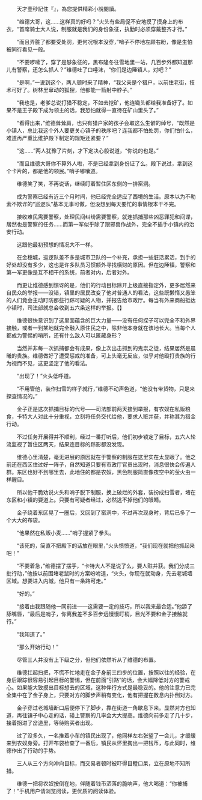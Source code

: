 　　天才壹秒記住『』，為您提供精彩小說閱讀。

　　“维德大哥，这……这样真的好吗？”火头有些局促不安地摸了摸身上的布衣，“首席骑士大人说，制服就是我们的身份象征，执勤时必须穿戴整齐才行。”

　　“而且弄脏了都要受处罚，更何况根本没穿，”哨子不停地左顾右盼，像是生怕被同行看见一般。

　　“不要啰嗦了，穿了是够象征的，黑布隆冬往雪地里一站，几百步外都知道那儿有警察，还怎么抓人？”维德吐了口唾沫，“你们是边陲镇人，对吧？”

　　“是啊，”一说到这个，两人顿时来了精神，“我父亲是个猎户，以前住老街，技术可好了。树林里窜动的狐狸，他都能一箭射中脖子。”

　　“我也是，老爹总说打猎不稳定，不如去挖矿，他连锄头都给我准备好了。如果不是王子殿下成为领主的话，我恐怕就得一直待在矿山里头了。”

　　“看得出来，”维德耸耸肩，也只有猎户家的孩子会取这么生僻的绰号，“既然是小镇人，总比我这个外人要更关心镇子的秩序吧？连我都不怕处罚，你们怕什么，难道再严重比维护殿下制定的规矩还紧要？”

　　“这……”两人犹豫了片刻，才下定决心般说道，“你说的也是。”

　　“而且维德大哥你不算外人啦，不是已经拿到身份证了么。殿下说过，拿到这个卡片的，都是他的领民。”哨子嘟囔道。

　　维德笑了笑，不再说话，继续盯着暂住区东侧的一排窑洞。

　　成为警察已经有近三个月时间，他已经完全适应了西境的生活。原本以为不勒索不欺诈的“巡逻队”基本无事可做，但没想到每天要忙的事情根本干不完。

　　接收难民需要警察，处理民间纠纷需要警察，就连抓捕那些凶恶罪犯和间谍，居然也是警察的任务……而第一军似乎除了跟邪兽作战外，完全不插手小镇内的治安行动。

　　这跟他最初预想的情况大不一样。

　　在金穗城，巡逻队差不多是城市卫队的一个补充，承担一些脏活累活，到手的好处却没有多少，这也是许多队员习惯额外寻找横财的原因。但在边陲镇，警察和第一军更像是互不相干的系统，前者对内，后者对外。

　　而更让维德感到惊讶的是，他们的行动目标除开上级直接指定外，更多居然来自民众的举报——没错，镇里的居民改变了他对普通人的看法，这些既懒惰又愚笨的人们竟会主动盯防那些行踪可疑的人物，并报告给市政厅。每当有外来商船抵达小镇时，司法部就总会收到五六条这样的举报。【】

　　维德很快意识到了这里面蕴含的巨大力量——没有任何探子可以完全不和外界接触，或者一到某地就完全融入原住民之中，除非他本身就在该地长大。当每个人都成为警惕的哨所，还有什么敌人可以匿藏身形？

　　当然并非每一次抓捕都会有成果，像上次出击抓到的鬼祟之徒，结果居然是晨曦的贵族。维德做好了遭受惩戒的准备，可上头毫无反应，似乎对他殴打贵族的行为视而不见，这更坚定了他的看法。

　　“出现了！”火头低呼道。

　　“不用管他，装作扫雪的样子就行，”维德不动声色道，“他没有带货物，只是来探查情况的。”

　　金子正是这次抓捕目标的代号——司法部前两天接到举报，有农奴在私贩粮食，卡特大人对此十分重视，立刻将任务交代给他，要求人赃并获，并称其为猎金行动。

　　不过任务开展得并不顺利，经过一番打听后，他们初步锁定了目标，五六人轮流监视了暂住区两天，结果连目标的踪影都没发现。

　　维德心里清楚，毫无进展的原因就在于警察的制服在这里实在太显眼了。他之前还在西区住过好一阵子，自然知道只要有市政厅官员出现时，消息很快会传遍人群。东区也好不到哪里去，此地住的都是农奴，黑色制服简直像夜空中的萤火虫一样醒目。

　　所以他干脆劝说火头和哨子脱下制服，换上破烂的外套，装扮成扫雪者，堵在东区和小镇的要道上。只要有可疑者经过，必然逃不掉他们的眼睛。

　　金子绕着东区晃了一圈后，又回到了窑洞中，不过再次现身时，背后已多了一个大大的布袋。

　　“他果然在私贩小麦……”哨子握紧了拳头。

　　“该死的，简直不把殿下的话放在眼里，”火头愤愤道，“我们现在就把他抓起来吧！”

　　“不要着急，”维德摆了摆手，“卡特大人不是说了么，要人赃并获。我们分成三批行动，”他按以前围堵老鼠时的方案吩咐道，“火头，你现在就动身，先去老城墙区域。想要进入内城，他只有一条路可走。”

　　“好的。”

　　“接着由我跟随他一同前进——这需要一定的技巧，所以我来最合适。”他舔了舔嘴唇，“最后是哨子，你离我差不多百步远慢慢盯梢，目光不要和金子接触就行。”

　　“我知道了。”

　　“那么开始行动！”

　　尽管三人并没有上下级之分，但他们依然听从了维德的布置。

　　维德扛起扫把，不慌不忙地走在金子身前三四步的位置，按照以往的经验，在身后跟踪很容易引起目标的警惕，但在前面“引路”的话，会大幅降低对方的警戒心。如果能大致摸出目标想去的区域，这种伴行方式是最稳妥的。他的注意力已完全集中在了金子身上，只要对方的脚步声稍有变化，他有把握在数息内扑倒对方。

　　金子穿过老城墙断口后便停下了脚步，靠在街道一角歇息下来。显然对方也知道，再往镇子中心走的话，碰上警察的几率会大大提高。维德向前多走了几十步，接着拐进了岔道里，等待购买者出现。

　　过了没多久，一名推着小车的镇民出现了，他同样左右张望了一会儿，才缓缓来到农奴身旁。打开布袋检查了一番后，镇民从怀里掏出一把钱币，与此同时，维德作出了行动的手势。

　　三人从三个方向冲向目标，而交易者顿时被吓得目瞪口呆，立在原地不知所措。

　　维德一把将农奴按倒在地，伴随着钱币洒落的脆响声，他大喝道：“你被捕了！”手机用户请浏览阅读，更优质的阅读体验。
